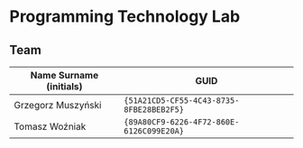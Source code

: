 # Programming Technology Lab

## Team

| Name Surname (initials) | GUID                                     |
| ----------------------- | ---------------------------------------- |
| Grzegorz Muszyński      | `{51A21CD5-CF55-4C43-8735-8FBE28BEB2F5}` |
| Tomasz Woźniak          | `{89A80CF9-6226-4F72-860E-6126C099E20A}` |
